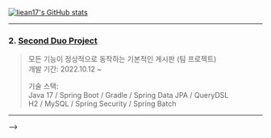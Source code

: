 [![liean17's GitHub stats](https://github-readme-stats.vercel.app/api?username=liean17)](https://github.com/liean17/github-readme-stats)

<!--
# 강도경 포트폴리오
>캐치 프레이즈

</br>

## :pushpin: Intro
(여기에 자기 소개)

</br>

## :pushpin: Contact
- 이메일: liean17@gmail.com
- 블로그: https://zazilgure.tistory.com/m/
- 깃헙: https://github.com/liean17

</br>

## :pushpin: Projects
### 1. [SanCheck](https://github.com/project-sancheck/sancheck)
>반려동물 산책 모임 서비스 (팀 프로젝트)  
>개발 기간: 2022.9.7 ~ 2022.10.12  
>  
>기술 스택:  
>Java 17 / Spring Boot / Gradle / Spring Data JPA / QueryDSL  
>H2 / MySQL / Spring Security / JWT / AWS / RDS S3  
>  
<!-- >[프로젝트 상세 설명](주소) 참고 -->

---

### 2. [Second Duo Project](https://github.com/liean17/second-duo-project)
>모든 기능이 정상적으로 동작하는 기본적인 게시판 (팀 프로젝트)  
>개발 기간: 2022.10.12 ~   
>  
>기술 스택:  
>Java 17 / Spring Boot / Gradle / Spring Data JPA / QueryDSL  
>H2 / MySQL / Spring Security / Spring Batch  
>  
<!-- >[프로젝트 상세 설명](주소) 참고 -->

---

-->
